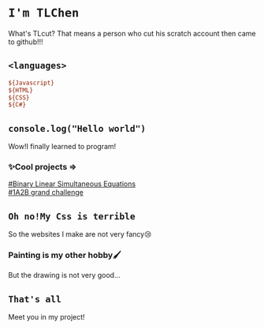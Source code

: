 # `I'm TLChen`
What's TLcut? That means a person who cut his scratch account then came to github!!!
## `<languages>` 
```ini
${Javascript}
${HTML}
${CSS}
${C#}
```
## `console.log("Hello world")`
Wow!I finally learned to program!
### ✨Cool projects =>
[#Binary Linear Simultaneous Equations](https://tlcut.github.io/Binary_linear_equation.github.io/XY/XY.html)  
[#1A2B grand challenge](https://tlcut.github.io/1A2B.github.io/1A2B/1AB.html)
## `Oh no!My Css is terrible` 
So the websites I make are not very fancy😢
### Painting is my other hobby🖌️
But the drawing is not very good...
## `That's all`
Meet you in my project!
